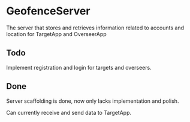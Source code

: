 # GeofenceServer
The server that stores and retrieves information related to accounts and location for TargetApp and OverseerApp

## Todo

Implement registration and login for targets and overseers.

## Done

Server scaffolding is done, now only lacks implementation and polish.

Can currently receive and send data to TargetApp.
